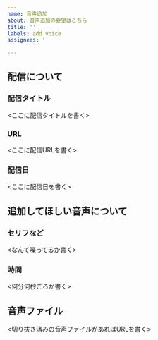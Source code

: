 ```yaml
---
name: 音声追加
about: 音声追加の要望はこちら
title: ''
labels: add voice
assignees: ''

---
```


## 配信について
### 配信タイトル
<ここに配信タイトルを書く>

### URL
<ここに配信URLを書く>

### 配信日
<ここに配信日を書く>

## 追加してほしい音声について
### セリフなど
<なんて喋ってるか書く>

### 時間
<何分何秒ごろか書く>

## 音声ファイル
<切り抜き済みの音声ファイルがあればURLを書く>
